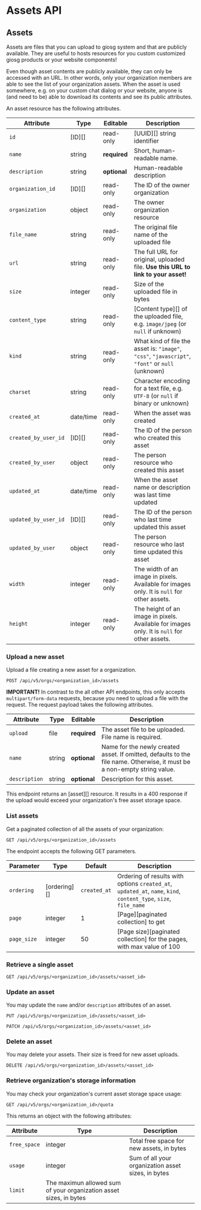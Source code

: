 Assets API
==========

## Assets

Assets are files that you can upload to giosg system and that are publicly available. They are useful to hosts resources for you custom customized giosg products or your website components!

Even though asset contents are publicly available, they can only be accessed with an URL. In other words, only your organization members are able to see the list of your organization assets. When the asset is used somewhere, e.g. on your custom chat dialog or your website, anyone is (and need to be) able to download its contents and see its public attributes.

An asset resource has the following attributes.

Attribute     | Type      | Editable     | Description
--------------|-----------|--------------|------------
`id`            | [ID][]    | read-only    | [UUID][] string identifier
`name`          | string    | **required**     | Short, human-readable name.
`description`   | string    | **optional**     | Human-readable description
`organization_id` | [ID][]   | read-only    | The ID of the owner organization
`organization`       | object    | read-only    | The owner organization resource
`file_name`     | string    | read-only    | The original file name of the uploaded file
`url`           | string    | read-only    | The full URL for original, uploaded file. **Use this URL to link to your asset!**
`size`          | integer   | read-only    | Size of the uploaded file in bytes
`content_type`  | string    | read-only    | [Content type][] of the uploaded file, e.g. `image/jpeg` (or `null` if unknown)
`kind`          | string    | read-only    | What kind of file the asset is: `"image"`, `"css"`, `"javascript"`, `"font"` or `null` (unknown)
`charset`       | string    | read-only    | Character encoding for a text file, e.g. `UTF-8` (or `null` if binary or unknown)
`created_at`    | date/time | read-only | When the asset was created
`created_by_user_id` | [ID][] | read-only | The ID of the person who created this asset
`created_by_user` | object | read-only | The person resource who created this asset
`updated_at`   | date/time | read-only | When the asset name or description was last time updated
`updated_by_user_id` | [ID][] | read-only | The ID of the person who last time updated this asset
`updated_by_user` | object | read-only | The person resource who last time updated this asset
`width` | integer | read-only | The width of an image in pixels. Available for images only. It is `null` for other assets.
`height` | integer | read-only | The height of an image in pixels. Available for images only. It is `null` for other assets.

### Upload a new asset

Upload a file creating a new asset for a organization.

`POST /api/v5/orgs/<organization_id>/assets`

<aside class="warning">
<strong>IMPORTANT!</strong> In contrast to the all other API endpoints, this only accepts <code>multipart/form-data</code> requests, because you need to upload a file with the request. The request payload takes the following attributes.
</aside>

Attribute   | Type   | Editable     | Description
------------|--------|--------------|------------
`upload`      | file   | **required** | The asset file to be uploaded. File name is required.
`name`        | string | **optional**     | Name for the newly created asset. If omitted, defaults to the file name. Otherwise, it must be a non-empty string value.
`description` | string | **optional**     | Description for this asset.

This endpoint returns an [asset][] resource. It results in a 400 response if the upload would exceed your organization's free asset storage space.

### List assets

Get a paginated collection of all the assets of your organization:

`GET /api/v5/orgs/<organization_id>/assets`

The endpoint accepts the following GET parameters.

Parameter | Type | Default | Description
----------|------|---------|------------
`ordering` | [ordering][] | `created_at` | Ordering of results with options `created_at`, `updated_at`, `name`, `kind`, `content_type`, `size`, `file_name`
`page` | integer | 1 | [Page][paginated collection] to get
`page_size` | integer | 50 | [Page size][paginated collection] for the pages, with max value of 100

### Retrieve a single asset

`GET /api/v5/orgs/<organization_id>/assets/<asset_id>`

### Update an asset
You may update the `name` and/or `description` attributes of an asset.

`PUT /api/v5/orgs/<organization_id>/assets/<asset_id>`

`PATCH /api/v5/orgs/<organization_id>/assets/<asset_id>`

### Delete an asset
You may delete your assets. Their size is freed for new asset uploads.

`DELETE /api/v5/orgs/<organization_id>/assets/<asset_id>`

### Retrieve organization's storage information
You may check your organization's current asset storage space usage:

`GET /api/v5/orgs/<organization_id>/quota`

This returns an object with the following attributes:

Attribute   | Type   | Description
------------|--------|--------------
`free_space` | integer | Total free space for new assets, in bytes
`usage` | integer | Sum of all your organization asset sizes, in bytes
`limit` | The maximun allowed sum of your organization asset sizes, in bytes
